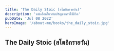 ```yaml
---
title: 'The Daily Stoic (สโตอิกรายวัน)'
description: 'หนังสือเกี่ยวกับปรัญชาการใช้ชีวิต'
pubDate: 'Jul 08 2022'
heroImage: '/about-me/books/the_daily_stoic.jpg'
---
```

## The Daily Stoic (สโตอิกรายวัน)
